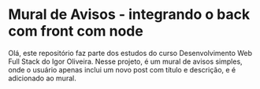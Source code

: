 # Mural de Avisos - integrando o back com front com node

Olá, este repositório faz parte dos estudos do curso Desenvolvimento Web Full Stack do Igor Oliveira.
Nesse projeto, é um mural de avisos simples, onde o usuário apenas inclui um novo post com título e descrição, e é adicionado ao mural.